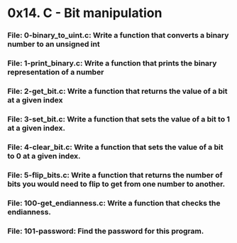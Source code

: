 # 0x14. C - Bit manipulation


### File: 0-binary_to_uint.c: Write a function that converts a binary number to an unsigned int
### File: 1-print_binary.c: Write a function that prints the binary representation of a number
### File: 2-get_bit.c: Write a function that returns the value of a bit at a given index
### File: 3-set_bit.c: Write a function that sets the value of a bit to 1 at a given index.
### File: 4-clear_bit.c: Write a function that sets the value of a bit to 0 at a given index.
### File: 5-flip_bits.c: Write a function that returns the number of bits you would need to flip to get from one number to another.
### File: 100-get_endianness.c: Write a function that checks the endianness.
### File: 101-password: Find the password for this program. 
